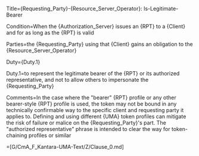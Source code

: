 Title={Requesting_Party}-{Resource_Server_Operator}: Is-Legitimate-Bearer

Condition=When the {Authorization_Server} issues an {RPT} to a {Client} and for as long as the {RPT} is valid

Parties=the {Requesting_Party} using that {Client} gains an obligation to the {Resource_Server_Operator}

Duty={Duty.1}

Duty.1=to represent the legitimate bearer of the {RPT} or its authorized representative, and not to allow others to impersonate the {Requesting_Party}

Comments=In the case where the "bearer" {RPT} profile or any other bearer-style {RPT} profile is used, the token may not be bound in any technically confirmable way to the specific client and requesting party it applies to. Defining and using different {UMA} token profiles can mitigate the risk of failure or malice on the {Requesting_Party}'s part. The "authorized representative" phrase is intended to clear the way for token-chaining profiles or similar

=[G/CmA_F_Kantara-UMA-Text/Z/Clause_0.md]
